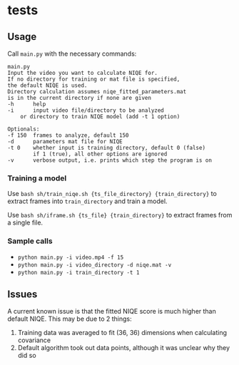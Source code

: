 # tests
## Usage
Call `main.py` with the necessary commands:
```
main.py
Input the video you want to calculate NIQE for.
If no directory for training or mat file is specified,
the default NIQE is used.
Directory calculation assumes niqe_fitted_parameters.mat
is in the current directory if none are given
-h      help
-i      input video file/directory to be analyzed
    or directory to train NIQE model (add -t 1 option)

Optionals:
-f 150  frames to analyze, default 150
-d      parameters mat file for NIQE
-t 0    whether input is training directory, default 0 (false)
        if 1 (true), all other options are ignored
-v      verbose output, i.e. prints which step the program is on
```

### Training a model
Use `bash sh/train_niqe.sh {ts_file_directory} {train_directory}` to extract frames into `train_directory` and train a model.

Use `bash sh/iframe.sh {ts_file} {train_directory}` to extract frames from a single file.

### Sample calls
- `python main.py -i video.mp4 -f 15`
- `python main.py -i video_directory -d niqe.mat -v`
- `python main.py -i train_directory -t 1`

## Issues
A current known issue is that the fitted NIQE score is much higher than default NIQE. This may be due to 2 things:
1. Training data was averaged to fit (36, 36) dimensions when calculating covariance
2. Default algorithm took out data points, although it was unclear why they did so
